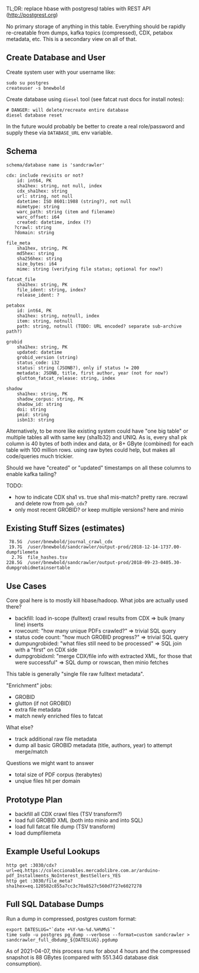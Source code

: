 
TL;DR: replace hbase with postgresql tables with REST API (http://postgrest.org)

No primary storage of anything in this table. Everything should be rapidly
re-creatable from dumps, kafka topics (compressed), CDX, petabox metadata, etc.
This is a secondary view on all of that.

## Create Database and User

Create system user with your username like:

    sudo su postgres
    createuser -s bnewbold

Create database using `diesel` tool (see fatcat rust docs for install notes):

    # DANGER: will delete/recreate entire database
    diesel database reset

In the future would probably be better to create a real role/password and
supply these via `DATABASE_URL` env variable.

## Schema

    schema/database name is 'sandcrawler'

    cdx: include revisits or not?
        id: int64, PK
        sha1hex: string, not null, index
        cdx_sha1hex: string
        url: string, not null
        datetime: ISO 8601:1988 (string?), not null
        mimetype: string
        warc_path: string (item and filename)
        warc_offset: i64
        created: datetime, index (?)
       ?crawl: string
       ?domain: string

    file_meta
        sha1hex, string, PK
        md5hex: string
        sha256hex: string
        size_bytes: i64
        mime: string (verifying file status; optional for now?)

    fatcat_file
        sha1hex: string, PK
        file_ident: string, index?
        release_ident: ?

    petabox
        id: int64, PK
        sha1hex: string, notnull, index
        item: string, notnull
        path: string, notnull (TODO: URL encoded? separate sub-archive path?)

    grobid
        sha1hex: string, PK
        updated: datetime
        grobid_version (string)
        status_code: i32
        status: string (JSONB?), only if status != 200
        metadata: JSONB, title, first author, year (not for now?)
        glutton_fatcat_release: string, index

    shadow
        sha1hex: string, PK
        shadow_corpus: string, PK
        shadow_id: string
        doi: string
        pmid: string
        isbn13: string

Alternatively, to be more like existing system could have "one big table" or
multiple tables all with same key (sha1b32) and UNIQ. As is, every sha1 pk
column is 40 bytes of both index and data, or 8+ GByte (combined) for each
table with 100 million rows. using raw bytes could help, but makes all
code/queries much trickier.

Should we have "created" or "updated" timestamps on all these columns to enable
kafka tailing?

TODO:
- how to indicate CDX sha1 vs. true sha1 mis-match? pretty rare. recrawl and delete row from `gwb_cdx`?
- only most recent GROBID? or keep multiple versions? here and minio

## Existing Stuff Sizes (estimates)

     78.5G  /user/bnewbold/journal_crawl_cdx
     19.7G  /user/bnewbold/sandcrawler/output-prod/2018-12-14-1737.00-dumpfilemeta
      2.7G  file_hashes.tsv
    228.5G  /user/bnewbold/sandcrawler/output-prod/2018-09-23-0405.30-dumpgrobidmetainsertable

## Use Cases

Core goal here is to mostly kill hbase/hadoop. What jobs are actually used there?

- backfill: load in-scope (fulltext) crawl results from CDX
    => bulk (many line) inserts
- rowcount: "how many unique PDFs crawled?"
    => trivial SQL query
- status code count: "how much GROBID progress?"
    => trivial SQL query
- dumpungrobided: "what files still need to be processed"
    => SQL join with a "first" on CDX side
- dumpgrobidxml: "merge CDX/file info with extracted XML, for those that were successful"
    => SQL dump or rowscan, then minio fetches

This table is generally "single file raw fulltext metadata".

"Enrichment" jobs:

- GROBID
- glutton (if not GROBID)
- extra file metadata
- match newly enriched files to fatcat

What else?

- track additional raw file metadata
- dump all basic GROBID metadata (title, authors, year) to attempt merge/match

Questions we might want to answer

- total size of PDF corpus (terabytes)
- unqiue files hit per domain

## Prototype Plan

- backfill all CDX crawl files (TSV transform?)
- load full GROBID XML (both into minio and into SQL)
- load full fatcat file dump (TSV transform)
- load dumpfilemeta

## Example Useful Lookups


    http get :3030/cdx?url=eq.https://coleccionables.mercadolibre.com.ar/arduino-pdf_Installments_NoInterest_BestSellers_YES
    http get :3030/file_meta?sha1hex=eq.120582c855a7cc3c70a8527c560d7f27e6027278


## Full SQL Database Dumps

Run a dump in compressed, postgres custom format:

    export DATESLUG="`date +%Y-%m-%d.%H%M%S`"
    time sudo -u postgres pg_dump --verbose --format=custom sandcrawler > sandcrawler_full_dbdump_${DATESLUG}.pgdump

As of 2021-04-07, this process runs for about 4 hours and the compressed
snapshot is 88 GBytes (compared with 551.34G database disk consumption).

